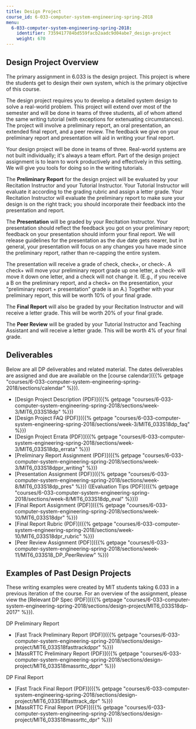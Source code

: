 ```yaml
---
title: Design Project
course_id: 6-033-computer-system-engineering-spring-2018
menu:
  6-033-computer-system-engineering-spring-2018:
    identifier: 7359417784bd559facb2aadc9d04abe7_design-project
    weight: 670
---
```

Design Project Overview
-----------------------

The primary assignment in 6.033 is the design project. This project is where the students get to design their own system, which is the primary objective of this course.

The design project requires you to develop a detailed system design to solve a real-world problem. This project will extend over most of the semester and will be done in teams of three students, all of whom attend the same writing tutorial (with exceptions for extenuating circumstances). The project will involve a preliminary report, an oral presentation, an extended final report, and a peer review. The feedback we give on your preliminary report and presentation will aid in writing your final report.

Your design project will be done in teams of three. Real-world systems are not built individually; it's always a team effort. Part of the design project assignment is to learn to work productively and effectively in this setting. We will give you tools for doing so in the writing tutorials.

The **Preliminary Report** for the design project will be evaluated by your Recitation Instructor and your Tutorial Instructor. Your Tutorial Instructor will evaluate it according to the grading rubric and assign a letter grade. Your Recitation Instructor will evaluate the preliminary report to make sure your design is on the right track; you should incorporate their feedback into the presentation and report. 

The **Presentation** will be graded by your Recitation Instructor. Your presentation should reflect the feedback you got on your preliminary report; feedback on your presentation should inform your final report. We will release guidelines for the presentation as the due date gets nearer, but in general, your presentation will focus on any changes you have made since the preliminary report, rather than re-capping the entire system. 

The presentation will receive a grade of check, check+, or check-. A check+ will move your preliminary report grade up one letter, a check- will move it down one letter, and a check will not change it. (E.g., if you receive a B on the preliminary report, and a check+ on the presentation, your "preliminary report + presentation" grade is an A.) Together with your preliminary report, this will be worth 10% of your final grade.

The **Final Report** will also be graded by your Recitation Instructor and will receive a letter grade. This will be worth 20% of your final grade.

The **Peer Review** will be graded by your Tutorial Instructor and Teaching Assistant and will receive a letter grade. This will be worth 4% of your final grade.

Deliverables
------------

Below are all DP deliverables and related material. The dates deliverables are assigned and due are available on the [course calendar]({{% getpage "courses/6-033-computer-system-engineering-spring-2018/sections/calendar" %}}).

*   [Design Project Description (PDF)]({{% getpage "courses/6-033-computer-system-engineering-spring-2018/sections/week-3/MIT6_033S18dp" %}})
*   [Design Project FAQ (PDF)]({{% getpage "courses/6-033-computer-system-engineering-spring-2018/sections/week-3/MIT6_033S18dp_faq" %}}) 
*   [Design Project Errata (PDF)]({{% getpage "courses/6-033-computer-system-engineering-spring-2018/sections/week-3/MIT6_033S18dp_errata" %}})
*   [Preliminary Report Assignment (PDF)]({{% getpage "courses/6-033-computer-system-engineering-spring-2018/sections/week-3/MIT6_033S18dppr_writing" %}})
*   [Presentation Assignment (PDF)]({{% getpage "courses/6-033-computer-system-engineering-spring-2018/sections/week-8/MIT6_033S18dp_pres" %}}) ([Evaluation Tips (PDF)]({{% getpage "courses/6-033-computer-system-engineering-spring-2018/sections/week-8/MIT6_033S18dp_eval" %}}))
*   [Final Report Assignment (PDF)]({{% getpage "courses/6-033-computer-system-engineering-spring-2018/sections/week-10/MIT6_033S18dpr" %}})
*   [Final Report Rubric (PDF)]({{% getpage "courses/6-033-computer-system-engineering-spring-2018/sections/week-10/MIT6_033S18dpr_rubric" %}})
*   [Peer Review Assignment (PDF)]({{% getpage "courses/6-033-computer-system-engineering-spring-2018/sections/week-11/MIT6_033S18_DP_PeerReview" %}})

Examples of Past Design Projects
--------------------------------

These writing examples were created by MIT students taking 6.033 in a previous iteration of the course. For an overview of the assignment, please view the [Relevant DP Spec (PDF)]({{% getpage "courses/6-033-computer-system-engineering-spring-2018/sections/design-project/MIT6_033S18dp-2017" %}}).

DP Preliminary Report

*   [Fast Track Preliminary Report (PDF)]({{% getpage "courses/6-033-computer-system-engineering-spring-2018/sections/design-project/MIT6_033S18fasttrackdppr" %}})
*   [MassRTTC Preliminary Report (PDF)]({{% getpage "courses/6-033-computer-system-engineering-spring-2018/sections/design-project/MIT6_033S18massrttc_dppr" %}})

DP Final Report

*   [Fast Track Final Report (PDF)]({{% getpage "courses/6-033-computer-system-engineering-spring-2018/sections/design-project/MIT6_033S18fasttrack_dpr" %}})
*   [MassRTTC Final Report (PDF)]({{% getpage "courses/6-033-computer-system-engineering-spring-2018/sections/design-project/MIT6_033S18massrttc_dpr" %}})